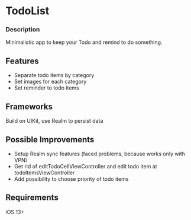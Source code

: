 # TodoList
### Description
Minimalistic app to keep your Todo and remind to do something.
## Features
 - Separate todo items by category
 - Set images for each category
 - Set reminder to todo items
## Frameworks
Build on UIKit, use Realm to persist data
## Possible Improvements
- Setup Realm sync features (faced problems, because works only with VPN)
- Get rid of editTodoCellViewController and edit todo item at todoItemsViewController
- Add possibility to choose priority of todo items
## Requirements
iOS 13+
